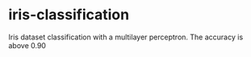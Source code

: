 # iris-classification

Iris dataset classification with a multilayer perceptron. The accuracy is above 0.90
